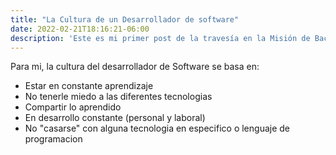 ```yaml
---
title: "La Cultura de un Desarrollador de software"
date: 2022-02-21T18:16:21-06:00
description: 'Este es mi primer post de la travesía en la Misión de Backend con Node JS de Launch X.'
---
```


Para mi, la cultura del desarrollador de Software se basa en:

- Estar en constante aprendizaje
- No tenerle miedo a las diferentes tecnologias
- Compartir lo aprendido
- En desarrollo constante (personal y laboral) 
- No "casarse" con alguna tecnologia en especifico o lenguaje de programacion
